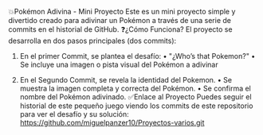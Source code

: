 💥Pokémon Adivina - Mini Proyecto
Este es un mini proyecto simple y divertido creado para adivinar un Pokémon a través de una serie de commits en el historial de GitHub.
❓¿Cómo Funciona?
El proyecto se desarrolla en dos pasos principales (dos commits):
1.	En el primer Commit, se plantea el desafío:
•	"¿Who’s that Pokemon?"
•	Se incluye una imagen o pista visual del Pokémon a adivinar

2.	En el Segundo Commit, se revela la identidad del Pokemon.
•	Se muestra la imagen completa y correcta del Pokémon.
•	Se confirma el nombre del Pokémon adivinado.
✅Enlace al Proyecto
Puedes seguir el historial de este pequeño juego viendo los commits de este repositorio para ver el desafío y su solución:
https://github.com/miguelpanzer10/Proyectos-varios.git

